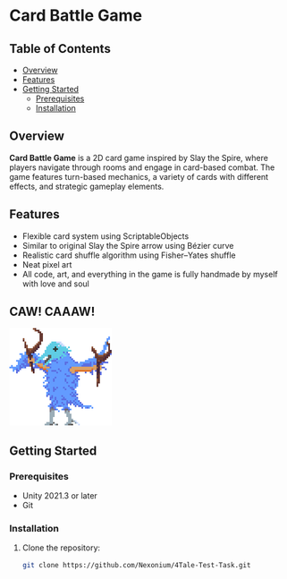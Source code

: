 # Card Battle Game


## Table of Contents
- [Overview](#overview)
- [Features](#features)
- [Getting Started](#getting-started)
  - [Prerequisites](#prerequisites)
  - [Installation](#installation)

## Overview
**Card Battle Game** is a 2D card game inspired by Slay the Spire, where players navigate through rooms and engage in card-based combat. The game features turn-based mechanics, a variety of cards with different effects, and strategic gameplay elements.

## Features
- Flexible card system using ScriptableObjects
- Similar to original Slay the Spire arrow using Bézier curve
- Realistic card shuffle algorithm using Fisher–Yates shuffle
- Neat pixel art
- All code, art, and everything in the game is fully handmade by myself with love and soul

## CAW! CAAAW!
![Screenshot 1](https://github.com/Nexonium/4Tale-Test-Task/blob/main/Assets/Sprites/Enemy_1.png)

## Getting Started

### Prerequisites
- Unity 2021.3 or later
- Git

### Installation
1. Clone the repository:
   ```sh
   git clone https://github.com/Nexonium/4Tale-Test-Task.git
